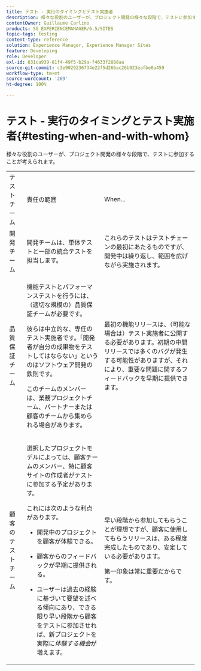 ```yaml
---
title: テスト - 実行のタイミングとテスト実施者
description: 様々な役割のユーザーが、プロジェクト開発の様々な段階で、テストに参加することが考えられます。
contentOwner: Guillaume Carlino
products: SG_EXPERIENCEMANAGER/6.5/SITES
topic-tags: testing
content-type: reference
solution: Experience Manager, Experience Manager Sites
feature: Developing
role: Developer
exl-id: 631ca939-81f4-49f5-b29a-f4633f2888aa
source-git-commit: c3e9029236734e22f5d266ac26b923eafbe0a459
workflow-type: tm+mt
source-wordcount: '269'
ht-degree: 100%

---
```


# テスト - 実行のタイミングとテスト実施者{#testing-when-and-with-whom}

様々な役割のユーザーが、プロジェクト開発の様々な段階で、テストに参加することが考えられます。

<table>
 <tbody>
  <tr>
   <td>テストチーム</td>
   <td>責任の範囲 </td>
   <td>When...</td>
  </tr>
  <tr>
   <td>開発チーム</td>
   <td>開発チームは、単体テストと一部の統合テストを担当します。</td>
   <td>これらのテストはテストチェーンの最初にあたるものですが、開発中は繰り返し、範囲を広げながら実施されます。</td>
  </tr>
  <tr>
   <td>品質保証チーム</td>
   <td><p>機能テストとパフォーマンステストを行うには、（適切な規模の）品質保証チームが必要です。</p> <p>彼らは中立的な、専任のテスト実施者です。「開発者が自分の成果物をテストしてはならない」というのはソフトウェア開発の鉄則です。</p> <p>このチームのメンバーは、業務プロジェクトチーム、パートナーまたは顧客のチームから集められる場合があります。</p> </td>
   <td><p>最初の機能リリースは、（可能な場合は）テスト実施者に公開する必要があります。初期の中間リリースでは多くのバグが発生する可能性がありますが、それにより、重要な問題に関するフィードバックを早期に提供できます。</p> </td>
  </tr>
  <tr>
   <td>顧客のテストチーム</td>
   <td><p>選択したプロジェクトモデルによっては、顧客チームのメンバー、特に顧客サイトの作成者がテストに参加する予定があります。</p> <p>これには次のような利点があります。</p>
    <ul>
     <li><p>開発中のプロジェクトを顧客が体験できる。</p> </li>
     <li><p>顧客からのフィードバックが早期に提供される。</p> </li>
     <li><p>ユーザーは過去の経験に基づいて要望を述べる傾向にあり、できる限り早い段階から顧客をテストに参加させれば、新プロジェクトを実際に<i>体験する機会</i>が増えます。</p> </li>
    </ul> </td>
   <td><p>早い段階から参加してもらうことが理想ですが、顧客に使用してもらうリリースは、ある程度完成したものであり、安定している必要があります。</p> <p>第一印象は常に重要だからです。</p> </td>
  </tr>
 </tbody>
</table>
